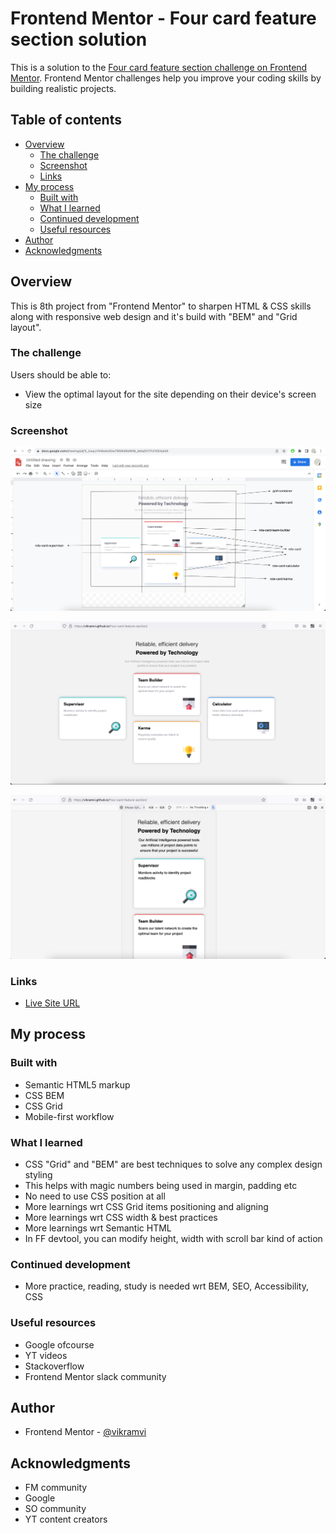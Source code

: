 # Frontend Mentor - Four card feature section solution

This is a solution to the [Four card feature section challenge on Frontend Mentor](https://www.frontendmentor.io/challenges/four-card-feature-section-weK1eFYK). Frontend Mentor challenges help you improve your coding skills by building realistic projects.

## Table of contents

- [Overview](#overview)
  - [The challenge](#the-challenge)
  - [Screenshot](#screenshot)
  - [Links](#links)
- [My process](#my-process)
  - [Built with](#built-with)
  - [What I learned](#what-i-learned)
  - [Continued development](#continued-development)
  - [Useful resources](#useful-resources)
- [Author](#author)
- [Acknowledgments](#acknowledgments)

## Overview

This is 8th project from "Frontend Mentor" to sharpen HTML & CSS skills along with responsive web design and it's build with "BEM" and "Grid layout".

### The challenge

Users should be able to:

- View the optimal layout for the site depending on their device's screen size

### Screenshot

![Plan Drawing](./screenshots/drawing.png)

![Desktop Preview](./screenshots/desktop.png)

![Mobile Preview](./screenshots/mobile.png)

### Links

- [Live Site URL](https://vikramvi.github.io/Four-card-feature-section/)

## My process

### Built with

- Semantic HTML5 markup
- CSS BEM
- CSS Grid
- Mobile-first workflow

### What I learned

- CSS "Grid" and "BEM" are best techniques to solve any complex design styling
- This helps with magic numbers being used in margin, padding etc
- No need to use CSS position at all
- More learnings wrt CSS Grid items positioning and aligning
- More learnings wrt CSS width & best practices
- More learnings wrt Semantic HTML
- In FF devtool, you can modify height, width with scroll bar kind of action

### Continued development

- More practice, reading, study is needed wrt BEM, SEO, Accessibility, CSS

### Useful resources

- Google ofcourse
- YT videos
- Stackoverflow
- Frontend Mentor slack community

## Author

- Frontend Mentor - [@vikramvi](https://www.frontendmentor.io/profile/vikramvi)

## Acknowledgments

- FM community
- Google
- SO community
- YT content creators
